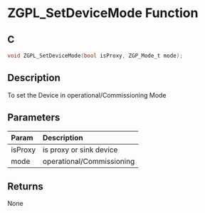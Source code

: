 # ZGPL_SetDeviceMode Function

## C

```c
void ZGPL_SetDeviceMode(bool isProxy, ZGP_Mode_t mode);
```

## Description

 To set the Device in operational/Commissioning Mode

## Parameters

| Param | Description |
|:----- |:----------- |
| isProxy | is proxy or sink device 
| mode | operational/Commissioning 

## Returns

  None 

